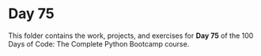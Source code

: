 # Day 75

This folder contains the work, projects, and exercises for **Day 75** of the 100 Days of Code: The Complete Python Bootcamp course.
